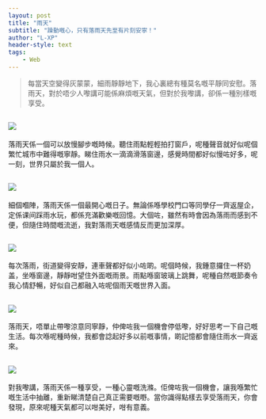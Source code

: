 ```yaml
---
layout: post
title: "雨天"
subtitle: "躁動嘅心，只有落雨天先至有片刻安寧！"
author: "L-XP"
header-style: text
tags:
    - Web
---
```


> 每當天空變得灰蒙蒙，細雨靜靜地下，我心裏總有種莫名嘅平靜同安慰。落雨天，對於唔少人嚟講可能係麻煩嘅天氣，但對於我嚟講，卻係一種別樣嘅享受。

![](https://raw.githubusercontent.com/ychlin1986/ychlin1986.github.io/master/img/2024/xiayu1.png)
------

落雨天係一個可以放慢腳步嘅時候。聽住雨點輕輕拍打窗戶，呢種聲音就好似呢個繁忙城市中難得嘅寧靜。睇住雨水一滴滴滑落窗邊，感覺時間都好似慢咗好多，呢一刻，世界只屬於我一個人。

![](https://raw.githubusercontent.com/ychlin1986/ychlin1986.github.io/master/img/2024/xiayu2.jpg)
------

細個嗰陣，落雨天係一個最開心嘅日子。無論係喺學校門口等同學仔一齊返屋企，定係课间踩雨水玩，都係充滿歡樂嘅回憶。大個咗，雖然有時會因為落雨而感到不便，但隨住時間嘅流逝，我對落雨天嘅感情反而更加深厚。

![](https://raw.githubusercontent.com/ychlin1986/ychlin1986.github.io/master/img/2024/xiayu3.png)
------

每次落雨，街道變得安靜，連車聲都好似小咗啲。呢個時候，我鍾意攞住一杯奶盖，坐喺窗邊，靜靜咁望住外面嘅雨景。雨點喺窗玻璃上跳舞，呢種自然嘅節奏令我心情舒暢，好似自己都融入咗呢個雨天嘅世界入面。

![](https://raw.githubusercontent.com/ychlin1986/ychlin1986.github.io/master/img/2024/xiayu5.jpg)
------

落雨天，唔單止帶嚟涼意同寧靜，仲俾咗我一個機會停低嚟，好好思考一下自己嘅生活。每次喺呢種時候，我都會諗起好多以前嘅事情，啲記憶都會隨住雨水一齊返來。

![](https://raw.githubusercontent.com/ychlin1986/ychlin1986.github.io/master/img/2024/xiayu4.png)
------

對我嚟講，落雨天係一種享受，一種心靈嘅洗滌。佢俾咗我一個機會，讓我喺繁忙嘅生活中抽離，重新睇清楚自己真正需要嘅嘢。當你識得點樣去享受落雨天，你會發現，原來呢種天氣都可以咁美好，咁有意義。
